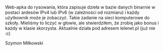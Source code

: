 Web-apka do rysowania, która zapisuje dzieła w bazie danych binarnie w postaci ardesów IPv4 lub IPv6 (w zależności od rozmiaru) i każdy użytkownik może je zobaczyć.
Takie zadanie na sieci komputerowe do szkoły. Mieliśmy to liczyć w głowie, ale stwierdziłem, że zrobię jako bonus i każdy w klasie skorzysta.
Aktualnie działa pod adresem lelenet.pl (już nie :c)

Szymon Miłkowski
